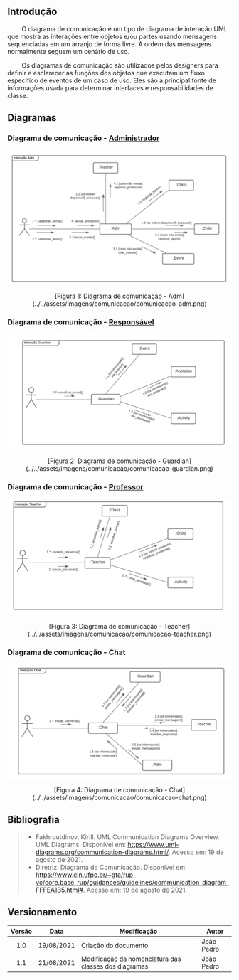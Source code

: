 ## Introdução

&emsp;&emsp;
O diagrama de comunicação é um tipo de diagrama de interação UML que mostra as interações entre objetos e/ou partes usando mensagens sequenciadas em um arranjo de forma livre. A ordem das mensagens normalmente seguem um cenário de uso. 

&emsp;&emsp;
Os diagramas de comunicação são utilizados pelos designers para definir e esclarecer as funções dos objetos que executam um fluxo específico de eventos de um caso de uso. Eles são a principal fonte de informações usada para determinar interfaces e responsabilidades de classe.


## Diagramas

### Diagrama de comunicação - [Administrador](/base/requisitos/modelagem/lexicos/#lexico-administrador)

![Diagrama de comunicação - Adm](../../assets/imagens/comunicacao/comunicacao-adm.png)
<center>[Figura 1: Diagrama de comunicação - Adm](../../assets/imagens/comunicacao/comunicacao-adm.png)</center>

### Diagrama de comunicação - [Responsável](/base/requisitos/modelagem/lexicos/#lexico-responsavel)

![Diagrama de comunicação - Guardian](../../assets/imagens/comunicacao/comunicacao-guardian.png)
<center>[Figura 2: Diagrama de comunicação - Guardian](../../assets/imagens/comunicacao/comunicacao-guardian.png)</center>


### Diagrama de comunicação - [Professor](/base/requisitos/modelagem/lexicos/#lexico-professor)

![Diagrama de comunicação - Teacher](../../assets/imagens/comunicacao/comunicacao-teacher.png)
<center>[Figura 3: Diagrama de comunicação - Teacher](../../assets/imagens/comunicacao/comunicacao-teacher.png)</center>


### Diagrama de comunicação - Chat

![Diagrama de comunicação - Chat](../../assets/imagens/comunicacao/comunicacao-chat.png)
<center>[Figura 4: Diagrama de comunicação - Chat](../../assets/imagens/comunicacao/comunicacao-chat.png)</center>



## Bibliografia

> - Fakhroutdinov, Kirill. UML Communication Diagrams Overview. UML Diagrams. Disponível em: <https://www.uml-diagrams.org/communication-diagrams.html/>. Acesso em: 19 de agosto de 2021.
> - Diretriz: Diagrama de Comunicação. Disponível em: <https://www.cin.ufpe.br/~gta/rup-vc/core.base_rup/guidances/guidelines/communication_diagram_FFFEA1B5.html#>. Acesso em: 19 de agosto de 2021.

## Versionamento
| Versão | Data | Modificação | Autor |
|:-:|--|--|--|
|1.0|19/08/2021| Criação do documento | João Pedro |
|1.1|21/08/2021| Modificação da nomenclatura das classes dos diagramas | João Pedro |